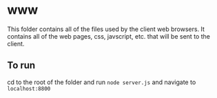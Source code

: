 www
===================

This folder contains all of the files used by the client web browsers. It contains all of the web pages, css, javscript, etc. that will be sent to the client.

To run
-------------
cd to the root of the folder and run ` node server.js ` and navigate to ` localhost:8800 `
